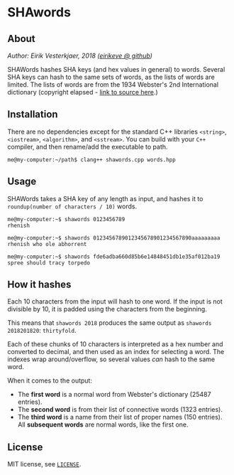 # SHAwords

## About
*Author: Eirik Vesterkjaer, 2018 ([eirikeve @ github](https://www.github.com/eirikeve))*

SHAWords hashes SHA keys (and hex values in general) to words. 
Several SHA keys can hash to the same sets of words, as the lists of words are limited. 
The lists of words are from the 1934 Webster's 2nd International dictionary (copyright elapsed - [link to source here](https://svnweb.freebsd.org/csrg/share/dict/).)

## Installation
There are no dependencies except for the standard C++ libraries `<string>`, `<iostream>`, `<algorithm>`,  and `<sstream>`. 
You can build with your `C++` compiler, and then rename/add the executable to path.
```
me@my-computer:~/path$ clang++ shawords.cpp words.hpp
```




## Usage
SHAWords takes a SHA key of any length as input, and hashes it to `roundup(number of characters / 10)` words.

```
me@my-computer:~$ shawords 0123456789
rhenish
```
```
me@my-computer:~$ shawords 0123456789012345678901234567890aaaaaaaaa
rhenish who ole abhorrent 
```
```
me@my-computer:~$ shawords fde6adba660d85b6e14848451db1e35af012ba19
spree should tracy torpedo 
```

## How it hashes
Each 10 characters from the input will hash to one word. If the input is not divisible by 10, it is padded using the characters from the beginning.

This means that `shawords 2018` produces the same output as `shawords 2018201820`: `thirtyfold`.

Each of these chunks of 10 characters is interpreted as a hex number and converted to decimal, and then used as an index for selecting a word. The indexes wrap around/overflow, so several values *can* hash to the same word.


When it comes to the output:
* The **first word** is a normal word from Webster's dictionary (25487 entries).  
* The **second word** is from their list of connective words (1323 entries).  
* The **third word** is a name from their list of proper names (150 entries). All **subsequent words** are normal words, like the first one.  

## License

MIT license, see [`LICENSE`](./LICENSE).


